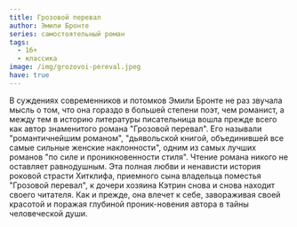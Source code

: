 ```yaml
---
title: Грозовой перевал
author: Эмили Бронте
series: самостоятельный роман
tags:
  - 16+
  - классика
image: /img/grozovoi-pereval.jpeg
have: true
---
```

В суждениях современников и потомков Эмили Бронте не раз звучала мысль о том, что она гораздо в большей степени поэт, чем романист, а между тем в историю литературы писательница вошла прежде всего как автор знаменитого романа "Грозовой перевал". Его называли "романтичнейшим романом", "дьявольской книгой, объединившей все самые сильные женские наклонности", одним из самых лучших романов "по силе и проникновенности стиля". Чтение романа никого не оставляет равнодушным. Эта полная любви и ненависти история роковой страсти Хитклифа, приемного сына владельца поместья "Грозовой перевал", к дочери хозяина Кэтрин снова и снова находит своего читателя. Как и прежде, она влечет к себе, завораживая своей красотой и поражая глубиной проник-новения автора в тайны человеческой души.